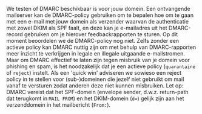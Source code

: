 We testen of DMARC beschikbaar is voor jouw domein. Een ontvangende mailserver kan de DMARC-policy gebruiken om te bepalen hoe om te gaan met een e-mail met jouw domein als verzender waarvan de authenticatie met zowel DKIM als SPF faalt, en deze kan je e-mailadres uit het DMARC-record gebruiken om je hierover feedbackrapporten te sturen. Op dit moment beoordelen we de DMARC-policy nog niet. Zelfs zonder een actieve policy kan DMARC nuttig zijn om met behulp van DMARC-rapporten meer inzicht te verkrijgen in legale en illegale uitgaande e-mailstromen. Maar om DMARC effectief te laten zijn tegen misbruik van je domein voor phishing en spam, is het noodzakelijk dat je een actieve policy (`quarantaine` of `reject`) instelt. Als een 'quick win' adviseren we sowieso een reject policy in te stellen voor (sub-)domeinen die jezelf niet gebruikt om mail vanaf te versturen zodat anderen deze niet kunnen misbruiken. Let op: DMARC vereist dat het SPF-domein (envelope sender, d.w.z. return-path dat terugkomt in `MAIL FROM`) en het DKIM-domein (`d=`) gelijk zijn aan het verzenddomein in het mailbericht (`From:`).
